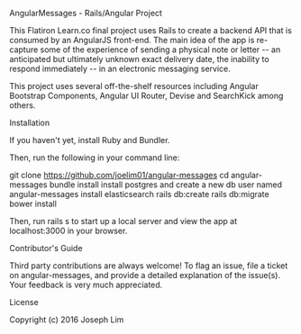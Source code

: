 AngularMessages - Rails/Angular Project

This Flatiron Learn.co final project uses Rails to create a backend API that is consumed by an AngularJS front-end. The main idea of the app is re-capture some of the experience of sending a physical note or letter -- an anticipated but ultimately unknown exact delivery date, the inability to respond immediately -- in an electronic messaging service.

This project uses several off-the-shelf resources including Angular Bootstrap Components, Angular UI Router, Devise and SearchKick among others.

Installation

If you haven't yet, install Ruby and Bundler.

Then, run the following in your command line:

git clone https://github.com/joelim01/angular-messages
cd angular-messages
bundle install
install postgres and create a new db user named angular-messages
install elasticsearch
rails db:create
rails db:migrate
bower install

Then, run rails s to start up a local server and view the app at localhost:3000 in your browser.

Contributor's Guide

Third party contributions are always welcome! To flag an issue, file a ticket on angular-messages, and provide a detailed explanation of the issue(s). Your feedback is very much appreciated.

License

Copyright (c) 2016 Joseph Lim
